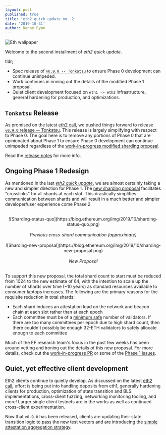 ```yaml
---
layout: post
published: true
title: 'eth2 quick update no. 2'
date: '2019-10-31'
author: Danny Ryan
---
```


![Eth wallpaper](https://blog.ethereum.org/img/2019/10/kumiko_background.jpeg)

Welcome to the second installment of _eth2 quick update_.

tldr;

* Spec release of [`v0.9.0 -- Tonkatsu`](https://github.com/ethereum/eth2.0-spec-tests/releases/tag/v0.9.0) to ensure Phase 0 development can continue unimpeded.
* Work continues in ironing out the details of the modified Phase 1 proposal.
* Quiet client development focused on `eth1 -> eth2` infrastructure, general hardening for production, and optimizations.

## `Tonkatsu` Release

As promised on the latest [eth2 call](https://www.youtube.com/watch?v=DXGeC7cg71Y), we pushed things forward to release [`v0.9.0` release -- Tonkatsu](https://github.com/ethereum/eth2.0-spec-tests/releases/tag/v0.9.0). This release is largely simplifying with respect to Phase 0. The goal here is to remove any portions of Phase 0 that are opinionated about Phase 1 to ensure Phase 0 development can continue unimpeded regardless of the [work-in-progress modified sharding proposal](https://github.com/ethereum/eth2.0-specs/pull/1427).

Read the [release notes](https://github.com/ethereum/eth2.0-spec-tests/releases/tag/v0.9.0) for more info.

## Ongoing Phase 1 Redesign

As mentioned in the last [_eth2 quick update_](https://blog.ethereum.org/2019/10/23/eth2-quick-update/), we are almost certainly taking a new and simpler direction for Phase 1. The [new sharding proposal](https://notes.ethereum.org/KbEyHiaSRQW_KS7dDK0OFw) facilitates "crosslinks" for all shards at each slot. This drastically simplifies communication between shards and will result in a much better and simpler developer/user experience come Phase 2.

<br>
<center>
![Sharding-status-quo](https://blog.ethereum.org/img/2019/10/sharding-status-quo.png)
<br><br>
<i>Previous cross-shard communication (approximate)</i></center>
<br>
<center>
![Sharding-new-proposal](https://blog.ethereum.org/img/2019/10/sharding-new-proposal.png)
<br><br>
<i>New Proposal</i></center>
<br>

To support this new proposal, the total shard count to start must be reduced from 1024 to the new estimate of 64, with the intention to scale up the number of shards over time (~10 years) as standard resources available to consumer laptops increases. The following are the primary reasons for the requisite reduction in total shards:

* Each shard induces an attestation load on the network and beacon chain at each slot rather than at each epoch
* Each committee must be of a [minimum safe](https://medium.com/@chihchengliang/minimum-committee-size-explained-67047111fa20) number of validators. If there are too many committees per epoch due to high shard count, then there couldn't possibly be enough 32-ETH validators to safely allocate enough to each committee 

Much of the EF research team's focus in the past few weeks has been around vetting and ironing out the details of this new proposal. For more details, check out the [work-in-progress PR](https://github.com/ethereum/eth2.0-specs/pull/1427) or some of the [Phase 1 issues](https://github.com/ethereum/eth2.0-specs/issues?q=is%3Aopen+is%3Aissue+label%3A%22phase+1%22).


## Quiet, yet effective client development

Eth2 clients continue to quietly develop. As discussed on the latest [eth2 call](https://www.youtube.com/watch?v=DXGeC7cg71Y), effort is being put into handling deposits from eth1, generally hardening clients for production, optimization of state transition and BLS implementations, cross-client fuzzing, networking monitoring tooling, and more! Larger single client testnets are in the works as well as continued cross-client experimentation.

Now that `v0.9.0` has been released, clients are updating their state transition logic to pass the new test vectors and are introducing the [simple attestation aggregation strategy](https://github.com/ethereum/eth2.0-specs/blob/master/specs/validator/0_beacon-chain-validator.md#attestation-aggregation).

